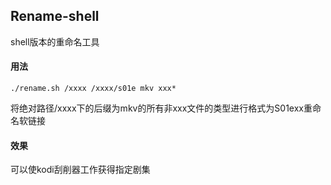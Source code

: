 ## Rename-shell

shell版本的重命名工具

#### 用法
```shell
./rename.sh /xxxx /xxxx/s01e mkv xxx*
```

将绝对路径/xxxx下的后缀为mkv的所有非xxx文件的类型进行格式为S01exx重命名软链接

#### 效果

可以使kodi刮削器工作获得指定剧集
